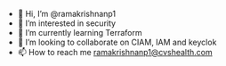 - 👋 Hi, I’m @ramakrishnanp1
- 👀 I’m interested in security
- 🌱 I’m currently learning Terraform
- 💞️ I’m looking to collaborate on CIAM, IAM and keyclok
- 📫 How to reach me ramakrishnanp1@cvshealth.com

<!---
ramakrishnanp1/ramakrishnanp1 is a ✨ special ✨ repository because its `README.md` (this file) appears on your GitHub profile.
You can click the Preview link to take a look at your changes.
--->
